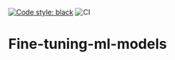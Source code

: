 [![Code style: black](https://img.shields.io/badge/code%20style-black-000000.svg)](https://github.com/psf/black)
![CI](https://github.com/JetBrains-Research/fine-tuning-ml-models/actions/workflows/ubuntu-python.yml/badge.svg?branch=scripts)

# Fine-tuning-ml-models
